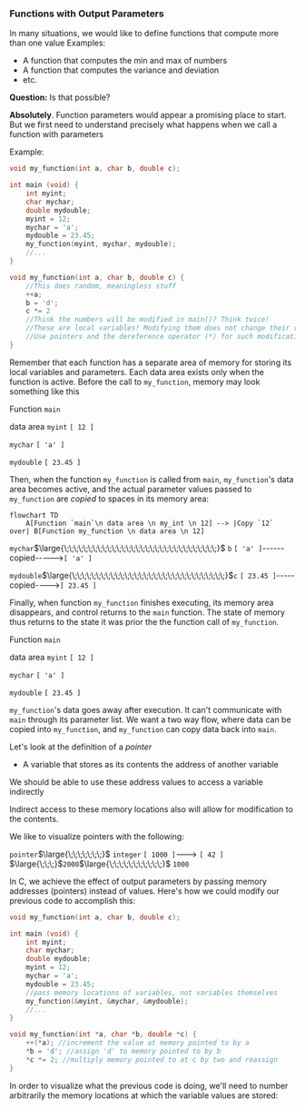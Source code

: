 
### Functions with Output Parameters

In many situations, we would like to define functions that compute more than one value
Examples:
- A function that computes the min and max of numbers
- A function that computes the variance and deviation
- etc.

**Question:** Is that possible?

**Absolutely**. Function parameters would appear a promising place to start. But we first need to understand precisely what happens when we call a function with parameters

Example:
```c
void my_function(int a, char b, double c);

int main (void) {
	int myint;
	char mychar;
	double mydouble;
	myint = 12;
	mychar = 'a';
	mydouble = 23.45;
	my_function(myint, mychar, mydouble);
	//...
}

void my_function(int a, char b, double c) {
	//This does random, meaningless stuff
	++a;
	b = 'd';
	c *= 2
	//Think the numbers will be modified in main()? Think twice!
	//These are local variables! Modifying them does not change their value in main()!
	//Use pointers and the dereference operator (*) for such modifications.
}
```

Remember that each function has a separate area of memory for storing its local variables and parameters. Each data area exists only when the function is active. Before the call to `my_function`, memory may look something like this

Function `main`

data area
`myint`
`[ 12 ]`

`mychar`
`[ 'a' ]`

`mydouble`
`[ 23.45 ]`

Then, when the function `my_function` is called from `main`,  `my_function`'s data area becomes active, and the actual parameter values passed to `my_function` are *copied* to spaces in its memory area:


```mermaid
flowchart TD
	A[Function `main`\n data area \n my_int \n 12] --> |Copy `12` over| B[Function my_function \n data area \n 12]
```


`mychar`$\large{\;\;\;\;\;\;\;\;\;\;\;\;\;\;\;\;\;\;\;\;\;\;\;\;\;\;\;\;\;\;\;\;}$ `b`
`[ 'a' ]`------copied----->`[ 'a' ]`

`mydouble`$\large{\;\;\;\;\;\;\;\;\;\;\;\;\;\;\;\;\;\;\;\;\;\;\;\;\;\;\;\;\;\;\;\;}$`c` 
`[ 23.45 ]`-----copied---->`[ 23.45 ]`

Finally, when function `my_function` finishes executing, its memory area disappears, and control returns to the `main` function. The state of memory thus returns to the state it was prior the the function call of `my_function`.

Function `main`

data area
`myint`
`[ 12 ]`

`mychar`
`[ 'a' ]`

`mydouble`
`[ 23.45 ]`

`my_function`'s data goes away after execution. It can't communicate with `main` through its parameter list. We want a two way flow, where data can be copied into `my_function`, and `my_function` can copy data back into `main`.

Let's look at the definition of a *pointer*
- A variable that stores as its contents the address of another variable

We should be able to use these address values to access a variable indirectly

Indirect access to these memory locations also will allow for modification to the contents.

We like to visualize pointers with the following:

`pointer`$\large{\;\;\;\;\;\;\;}$ `integer`
`[ 1000 ]`---> `[ 42 ]`
$\large{\;\;\;}$`2000`$\large{\;\;\;\;\;\;\;\;\;\;\;}$ `1000`

In C, we achieve the effect of output parameters by passing memory addresses (pointers) instead of values. Here's how we could modify our previous code to accomplish this:

```c
void my_function(int a, char b, double c);

int main (void) {
	int myint;
	char mychar;
	double mydouble;
	myint = 12;
	mychar = 'a';
	mydouble = 23.45;
	//pass memory locations of variables, not variables themselves
	my_function(&myint, &mychar, &mydouble);
	//...
}

void my_function(int *a, char *b, double *c) {
	++(*a); //increment the value at memory pointed to by a
	*b = 'd'; //assign 'd' to memory pointed to by b
	*c *= 2; //multiply memory pointed to at c by two and reassign
}
```

In order to visualize what the previous code is doing, we'll need to number arbitrarily the memory locations at which the variable values are stored:

